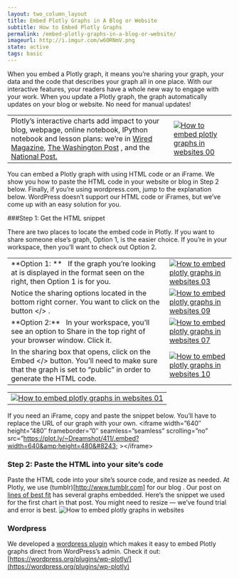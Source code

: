 ```yaml
---
layout: two_column_layout
title: Embed Plotly Graphs in A Blog or Website
subtitle: How to Embed Plotly Graphs
permalink: /embed-plotly-graphs-in-a-blog-or-website/
imageurl: http://i.imgur.com/w6ORNmV.png
state: active
tags: basic
---
```


When you embed a Plotly graph, it means you’re sharing your graph, your data and the code that describes your graph all in one place. With our interactive features, your readers have a whole new way to engage with your work. When you update a Plotly graph, the graph automatically updates on your blog or website. No need for manual updates!

<table>
<tbody>
<tr>
<td>Plotly’s interactive charts add impact to your blog, webpage, online notebook, IPython notebook and lesson plans: we’re in <a href="http://www.wired.com/2014/08/lego-cost" target="_blank">Wired Magazine</a>, <a href="http://www.washingtonpost.com/blogs/wonkblog/wp/2013/06/14/do-low-taxes-on-the-rich-leave-the-middle-class-with-lower-wages/" target="_blank">The Washington Post</a> , and the <a href="http://sports.nationalpost.com/2014/08/02/how-does-p-k-subbans-new-contract-stack-up-against-other-elite-nhl-defencemen/" target="_blank">National Post.
</a></td>
<td><a href="https://plot.ly/static/learn/images/web_app_tutorials/how-to-embed-plotly-graphs-in-websites/image00.png" data-lightbox="image00">
<img class="aligncenter" title="" src="https://plot.ly/static/learn/images/web_app_tutorials/how-to-embed-plotly-graphs-in-websites/image00.png" alt="How to embed plotly graphs in websites 00" />
</a></td>
</tr>
</tbody>
</table>

You can embed a Plotly graph with using HTML code or an iFrame. We show you how to paste the HTML code in your website or blog in Step 2 below. Finally, if you’re using wordpress.com, jump to the explanation below. WordPress doesn’t support our HTML code or iFrames, but we’ve come up with an easy solution for you.

###Step 1: Get the HTML snippet

There are two places to locate the embed code in Plotly.  If you want to share someone else’s graph, Option 1, is the easier choice.  If you’re in your workspace, then you’ll want to check out Option 2.

<table>
<tbody>
<tr>
<td>**Option 1: **
&nbsp;
If the graph you’re looking at is displayed in the format seen on the right, then Option 1 is for you.</td>
<td><a href="https://plot.ly/static/learn/images/web_app_tutorials/how-to-embed-plotly-graphs-in-websites/image03.png" data-lightbox="image03">
<img class="aligncenter" title="" src="https://plot.ly/static/learn/images/web_app_tutorials/how-to-embed-plotly-graphs-in-websites/image03.png" alt="How to embed plotly graphs in websites 03" />
</a></td>
</tr>
<tr>
<td>Notice the sharing options located in the bottom right corner.  You want to click on the button &lt;/&gt;
.</td>
<td><a href="https://plot.ly/static/learn/images/web_app_tutorials/how-to-embed-plotly-graphs-in-websites/image09.png" data-lightbox="image09">
<img class="aligncenter" title="" src="https://plot.ly/static/learn/images/web_app_tutorials/how-to-embed-plotly-graphs-in-websites/image09.png" alt="How to embed plotly graphs in websites 09" />
</a></td>
</tr>
<tr>
<td>**Option 2:**
&nbsp;
In your workspace, you’ll see an option to Share in the top right of your browser window. Click it.</td>
<td><a href="https://plot.ly/static/learn/images/web_app_tutorials/how-to-embed-plotly-graphs-in-websites/image07.png" data-lightbox="image07">
<img class="aligncenter" title="" src="https://plot.ly/static/learn/images/web_app_tutorials/how-to-embed-plotly-graphs-in-websites/image07.png" alt="How to embed plotly graphs in websites 07" />
</a></td>
</tr>
<tr>
<td>In the sharing box that opens, click on the Embed &lt;/&gt; button. You’ll need to make sure that the graph is set to “public” in order to generate the HTML code.</td>
<td><a href="https://plot.ly/static/learn/images/web_app_tutorials/how-to-embed-plotly-graphs-in-websites/image10.png" data-lightbox="image10">
<img class="aligncenter" title="" src="https://plot.ly/static/learn/images/web_app_tutorials/how-to-embed-plotly-graphs-in-websites/image10.png" alt="How to embed plotly graphs in websites 10" />
</a></td>
</tr>
</tbody>
</table>
<table>
<tbody>
<tr>
<td><a href="https://plot.ly/static/learn/images/web_app_tutorials/how-to-embed-plotly-graphs-in-websites/image01.png" data-lightbox="image01">
<img class="aligncenter" style="max-width: 2000px !important;" title="" src="https://plot.ly/static/learn/images/web_app_tutorials/how-to-embed-plotly-graphs-in-websites/image01.png" alt="How to embed plotly graphs in websites 01" />
</a></td>
</tr>
</tbody>
</table>

If you need an iFrame, copy and paste the snippet below.  You’ll have to replace the URL of our graph with your own.
&lt;iframe
width=&#8221;640&#8243;
height=&#8221;480&#8243;
frameborder=&#8221;0&#8243;
seamless=&#8221;seamless&#8221;
scrolling=&#8221;no&#8221;
src=&#8221;https://plot.ly/~Dreamshot/411/.embed?width=640&amp;height=480&#8243;
&gt;&lt;/iframe&gt;

### Step 2: Paste the HTML into your site’s code

Paste the HTML code into your site’s source code, and resize as needed.  At Plotly, we use (tumblr)[http://www.tumblr.com] for our blog . Our post on [lines of best fit](/create-a-line-of-best-fit-online/) has several graphs embedded.  Here’s the snippet we used for the first chart in that post.  You might need to resize &#8212; we’ve found trial and error is best.
![How to embed plotly graphs in websites](https://plot.ly/static/learn/images/web_app_tutorials/how-to-embed-plotly-graphs-in-websites/image05.png)

### Wordpress

We developed a [wordpress plugin](https://wordpress.org/plugins/wp-plotly) which makes it easy to embed Plotly graphs direct from WordPress&#8217;s admin. Check it out: [https://wordpress.org/plugins/wp-plotly/](https://wordpress.org/plugins/wp-plotly)
